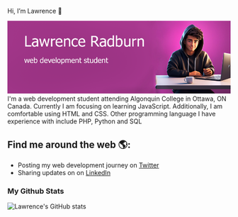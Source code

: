  Hi, I’m Lawrence 👋

 <img src="https://github.com/LawrenceRadburn/LawrenceRadburn/blob/main/gh-header-image.png" alt="banner that says Lawrence Radburn - web development student">
 I'm a web development student attending Algonquin College in Ottawa, ON Canada. Currently I am focusing on learning JavaScript. Additionally, I am comfortable using HTML and CSS. Other programming language I have experience with include PHP, Python and SQL

## Find me around the web 🌎:
- Posting my web development journey on <a href="https://twitter.com/Lawrence_WebDev">Twitter</a>
- Sharing updates on on <a href="https://www.linkedin.com/in/lawrenceradburn/">LinkedIn</a>

### My Github Stats
![Lawrence's GitHub stats](https://github-readme-stats.vercel.app/api?username=lawrenceradburn&hide=contribs,prs)
